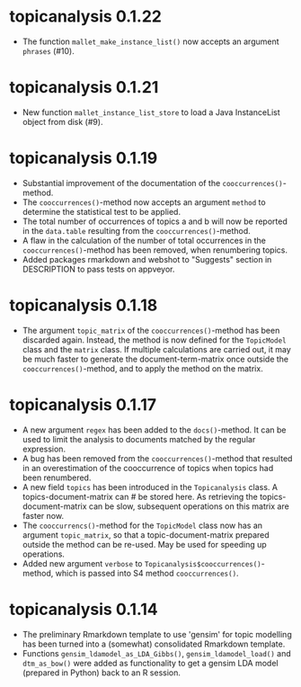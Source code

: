 topicanalysis 0.1.22
====================
* The function `mallet_make_instance_list()` now accepts an argument `phrases` (#10).

topicanalysis 0.1.21
====================

* New function `mallet_instance_list_store` to load a Java InstanceList object 
from disk (#9).

topicanalysis 0.1.19
====================

* Substantial improvement of the documentation of the `cooccurrences()`-method.
* The `cooccurrences()`-method now accepts an argument `method` to determine the
statistical test to be applied.
* The total number of occurrences of topics a and b will now be reported in the
`data.table` resulting from the `cooccurrences()`-method.
* A flaw in the calculation of the number of total occurrences in the `cooccurrences()`-method
has been removed, when renumbering topics.
* Added packages rmarkdown and webshot to "Suggests" section in DESCRIPTION to pass
tests on appveyor.


topicanalysis 0.1.18
====================

* The argument `topic_matrix` of the `cooccurrences()`-method has been discarded again. Instead,
the method is now defined for the `TopicModel` class and the `matrix` class. If multiple calculations are carried out, it may be much faster to generate the document-term-matrix once outside the `cooccurrences()`-method, and to apply the method on the matrix.


topicanalysis 0.1.17
====================

* A new argument `regex` has been added to the `docs()`-method. It can be used to limit the analysis to documents matched by the regular expression.
* A bug has been removed from the `cooccurrences()`-method that resulted in an overestimation of the cooccurrence of topics when topics had been renumbered.
* A new field `topics` has been introduced in the `Topicanalysis` class. A topics-document-matrix can #
be stored here. As retrieving the topics-document-matrix can be slow, subsequent operations on this matrix are faster now.
* The `cooccurrencs()`-method for the `TopicModel` class now has an argument `topic_matrix`, so that a topic-document-matrix prepared outside the method can be re-used. May be used for speeding up operations.
* Added new argument `verbose` to `Topicanalysis$cooccurrences()`-method, which is passed into S4 method `cooccurrences()`.

topicanalysis 0.1.14
====================

  * The preliminary Rmarkdown template to use 'gensim' for topic modelling has been turned into a (somewhat) consolidated Rmarkdown template.
  * Functions `gensim_ldamodel_as_LDA_Gibbs()`, `gensim_ldamodel_load()` and `dtm_as_bow()` were added as functionality to get a gensim LDA model (prepared in Python) back to an R session.